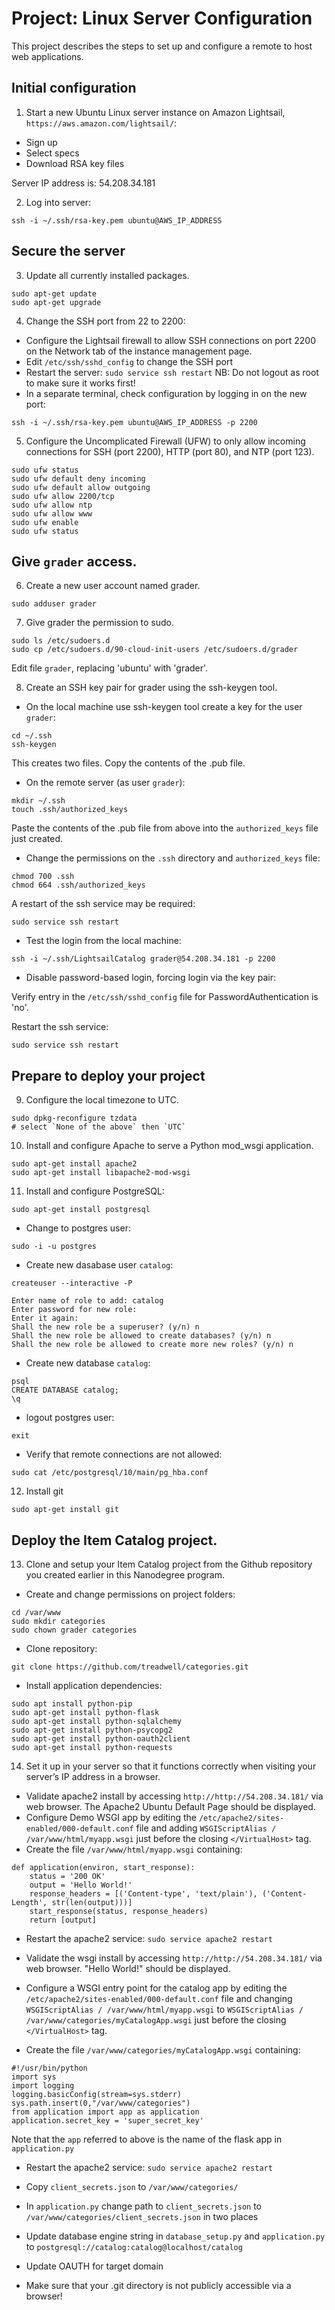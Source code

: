 # Project: Linux Server Configuration

This project describes the steps to set up and configure a remote to host web applications.

## Initial configuration

1. Start a new Ubuntu Linux server instance on Amazon Lightsail, `https://aws.amazon.com/lightsail/`: 
* Sign up
* Select specs
* Download RSA key files

Server IP address is: 54.208.34.181

2. Log into server:

```
ssh -i ~/.ssh/rsa-key.pem ubuntu@AWS_IP_ADDRESS
```

## Secure the server
3. Update all currently installed packages.

```
sudo apt-get update
sudo apt-get upgrade
```

4. Change the SSH port from 22 to 2200: 

* Configure the Lightsail firewall to allow SSH connections on port 2200 on the Network tab of the instance management page.
* Edit `/etc/ssh/sshd_config` to change the SSH port
* Restart the server: `sudo service ssh restart` NB: Do not logout as root to make sure it works first!
* In a separate terminal, check configuration by logging in on the new port: 
```
ssh -i ~/.ssh/rsa-key.pem ubuntu@AWS_IP_ADDRESS -p 2200
```

5. Configure the Uncomplicated Firewall (UFW) to only allow incoming connections for SSH (port 2200), HTTP (port 80), and NTP (port 123).

```
sudo ufw status
sudo ufw default deny incoming
sudo ufw default allow outgoing
sudo ufw allow 2200/tcp
sudo ufw allow ntp
sudo ufw allow www
sudo ufw enable
sudo ufw status
```

## Give `grader` access.

6. Create a new user account named grader.

```
sudo adduser grader
```

7. Give grader the permission to sudo.

```
sudo ls /etc/sudoers.d
sudo cp /etc/sudoers.d/90-cloud-init-users /etc/sudoers.d/grader
```
Edit file `grader`, replacing 'ubuntu' with 'grader'.


8. Create an SSH key pair for grader using the ssh-keygen tool.

* On the local machine use ssh-keygen tool create a key for the user `grader`:

```
cd ~/.ssh
ssh-keygen
```
This creates two files. Copy the contents of the .pub file.

* On the remote server (as user `grader`):

```
mkdir ~/.ssh
touch .ssh/authorized_keys

```
Paste the contents of the .pub file from above into the `authorized_keys` file just created.

* Change the permissions on the `.ssh` directory and `authorized_keys` file:

```
chmod 700 .ssh
chmod 664 .ssh/authorized_keys
```

A restart of the ssh service may be required:

```sudo service ssh restart```

* Test the login from the local machine:

```ssh -i ~/.ssh/LightsailCatalog grader@54.208.34.181 -p 2200```

* Disable password-based login, forcing login via the key pair:

Verify entry in the `/etc/ssh/sshd_config` file for PasswordAuthentication is 'no'.

Restart the ssh service: 

```sudo service ssh restart```

## Prepare to deploy your project
9. Configure the local timezone to UTC.

```
sudo dpkg-reconfigure tzdata
# select `None of the above` then `UTC`
```

10. Install and configure Apache to serve a Python mod_wsgi application.

```
sudo apt-get install apache2
sudo apt-get install libapache2-mod-wsgi

```

11. Install and configure PostgreSQL:

```
sudo apt-get install postgresql

```

* Change to postgres user:

```sudo -i -u postgres```

* Create new dasabase user `catalog`:

```
createuser --interactive -P

Enter name of role to add: catalog
Enter password for new role:
Enter it again:
Shall the new role be a superuser? (y/n) n
Shall the new role be allowed to create databases? (y/n) n
Shall the new role be allowed to create more new roles? (y/n) n
```

* Create new database `catalog`:

```
psql
CREATE DATABASE catalog;
\q
```

* logout postgres user:


```
exit
```

* Verify that remote connections are not allowed:

```
sudo cat /etc/postgresql/10/main/pg_hba.conf
```

12. Install git

```
sudo apt-get install git
```

## Deploy the Item Catalog project.


13. Clone and setup your Item Catalog project from the Github repository you created earlier in this Nanodegree program.

* Create and change permissions on project folders:

```
cd /var/www
sudo mkdir categories
sudo chown grader categories
```

* Clone repository:

```
git clone https://github.com/treadwell/categories.git
```

* Install application dependencies:

```
sudo apt install python-pip
sudo apt-get install python-flask
sudo apt-get install python-sqlalchemy
sudo apt-get install python-psycopg2
sudo apt-get install python-oauth2client
sudo apt-get install python-requests

```


14. Set it up in your server so that it functions correctly when visiting your server’s IP address in a browser. 

* Validate apache2 install by accessing `http://http://54.208.34.181/` via web browser.  The Apache2 Ubuntu Default Page should be displayed.
* Configure Demo WSGI app by editing the `/etc/apache2/sites-enabled/000-default.conf` file and adding `WSGIScriptAlias / /var/www/html/myapp.wsgi` just before the closing `</VirtualHost>` tag.
* Create the file `/var/www/html/myapp.wsgi` containing:
```
def application(environ, start_response):     
    status = '200 OK'     
    output = 'Hello World!'      
    response_headers = [('Content-type', 'text/plain'), ('Content-Length', str(len(output)))]     
    start_response(status, response_headers)      
    return [output]
```
* Restart the apache2 service: `sudo service apache2 restart`

* Validate the wsgi install by accessing `http://http://54.208.34.181/` via web browser.  "Hello World!" should be displayed.

* Configure a WSGI entry point for the catalog app by editing the `/etc/apache2/sites-enabled/000-default.conf` file and changing `WSGIScriptAlias / /var/www/html/myapp.wsgi` to `WSGIScriptAlias / /var/www/categories/myCatalogApp.wsgi` just before the closing `</VirtualHost>` tag.

* Create the file `/var/www/categories/myCatalogApp.wsgi` containing:
```
#!/usr/bin/python
import sys
import logging
logging.basicConfig(stream=sys.stderr)
sys.path.insert(0,"/var/www/categories")
from application import app as application
application.secret_key = 'super_secret_key'
```

Note that the `app` referred to above is the name of the flask app in `application.py`

* Restart the apache2 service: `sudo service apache2 restart`

* Copy `client_secrets.json` to `/var/www/categories/`

* In `application.py` change path to `client_secrets.json` to  `/var/www/categories/client_secrets.json` in two places

* Update database engine string in `database_setup.py` and `application.py` to `postgresql://catalog:catalog@localhost/catalog`

* Update OAUTH for target domain

* Make sure that your .git directory is not publicly accessible via a browser!